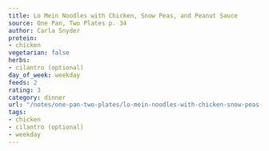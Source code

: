 ```yaml
---
title: Lo Mein Noodles with Chicken, Snow Peas, and Peanut Sauce
source: One Pan, Two Plates p. 34
author: Carla Snyder
protein:
- chicken
vegetarian: false
herbs:
- cilantro (optional)
day_of_week: weekday
feeds: 2
rating: 3
category: dinner
url: "/notes/one-pan-two-plates/lo-mein-noodles-with-chicken-snow-peas-and-peanut-sauce.html"
tags:
- chicken
- cilantro (optional)
- weekday
---
```



